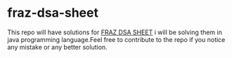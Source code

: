 # fraz-dsa-sheet
This repo will have solutions for [FRAZ DSA SHEET](https://docs.google.com/spreadsheets/d/1-wKcV99KtO91dXdPkwmXGTdtyxAfk1mbPXQg81R9sFE/edit#gid=0) i will be solving them in java programming language.Feel free to contribute to the repo if you notice any mistake or any better solution. 
